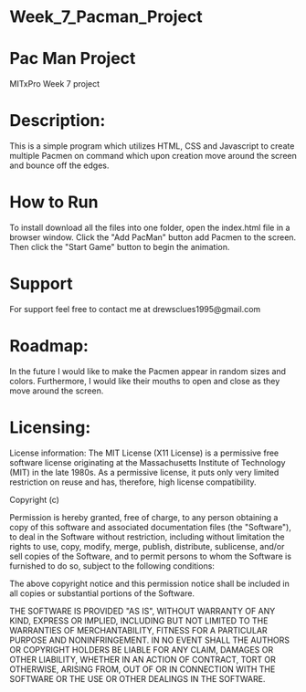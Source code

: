 # Week_7_Pacman_Project

<h1>
  Pac Man Project
</h1>

MITxPro Week 7 project

<h1>
  Description:
</h1>

This is a simple program which utilizes HTML, CSS and Javascript to create multiple Pacmen on command which upon creation move around the screen and bounce off the edges.  

<h1>
  How to Run
</h1>

To install download all the files into one folder, open the index.html file in a browser window. Click the "Add PacMan" button add Pacmen to the screen. Then click the "Start Game" button to begin the animation. 

<h1>
  Support
</h1>
For support feel free to contact me at drewsclues1995@gmail.com

  
  <h1>
  Roadmap:
  </h1>
  
  In the future I would like to make the Pacmen appear in random sizes and colors. Furthermore, I would like their mouths to open and close as they move around the screen. 
  
  <h1>
  Licensing:
  </h1>
  
   License information: The MIT License (X11 License) is a permissive free software license originating at the Massachusetts Institute of Technology (MIT) in the late 1980s. As a permissive license, it puts only very limited restriction on reuse and has, therefore, high license compatibility.

Copyright (c)

Permission is hereby granted, free of charge, to any person obtaining a copy of this software and associated documentation files (the "Software"), to deal in the Software without restriction, including without limitation the rights to use, copy, modify, merge, publish, distribute, sublicense, and/or sell copies of the Software, and to permit persons to whom the Software is furnished to do so, subject to the following conditions:

The above copyright notice and this permission notice shall be included in all copies or substantial portions of the Software.

THE SOFTWARE IS PROVIDED "AS IS", WITHOUT WARRANTY OF ANY KIND, EXPRESS OR IMPLIED, INCLUDING BUT NOT LIMITED TO THE WARRANTIES OF MERCHANTABILITY, FITNESS FOR A PARTICULAR PURPOSE AND NONINFRINGEMENT. IN NO EVENT SHALL THE AUTHORS OR COPYRIGHT HOLDERS BE LIABLE FOR ANY CLAIM, DAMAGES OR OTHER LIABILITY, WHETHER IN AN ACTION OF CONTRACT, TORT OR OTHERWISE, ARISING FROM, OUT OF OR IN CONNECTION WITH THE SOFTWARE OR THE USE OR OTHER DEALINGS IN THE SOFTWARE.
